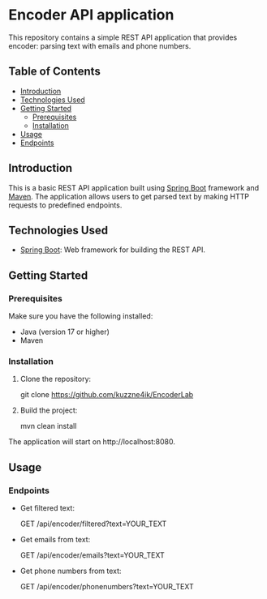 # Encoder API application

This repository contains a simple REST API application that provides encoder: parsing text with emails and phone numbers.

## Table of Contents

- [Introduction](#introduction)
- [Technologies Used](#technologies-used)
- [Getting Started](#getting-started)
  - [Prerequisites](#prerequisites)
  - [Installation](#installation)
- [Usage](#usage)
- [Endpoints](#endpoints)

## Introduction

This is a basic REST API application built using [Spring Boot](https://spring.io/projects/spring-boot) framework and [Maven](https://maven.apache.org). The application allows users to get parsed text by making HTTP requests to predefined endpoints.

## Technologies Used

- [Spring Boot](https://spring.io/projects/spring-boot): Web framework for building the REST API.

## Getting Started

### Prerequisites

Make sure you have the following installed:

- Java (version 17 or higher)
- Maven

### Installation

1. Clone the repository:

    
    git clone https://github.com/kuzzne4ik/EncoderLab
    

2. Build the project:

    
    mvn clean install
    
The application will start on http://localhost:8080.

## Usage

### Endpoints

- Get filtered text:
  
  
  GET /api/encoder/filtered?text=YOUR_TEXT

- Get emails from text:
  
  
  GET /api/encoder/emails?text=YOUR_TEXT

- Get phone numbers from text:
  
  
  GET /api/encoder/phonenumbers?text=YOUR_TEXT
    